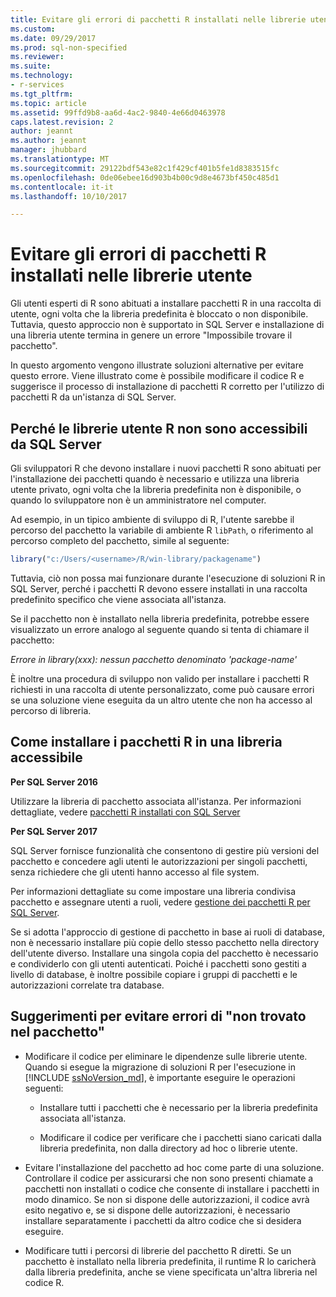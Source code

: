 ```yaml
---
title: Evitare gli errori di pacchetti R installati nelle librerie utente | Documenti Microsoft
ms.custom: 
ms.date: 09/29/2017
ms.prod: sql-non-specified
ms.reviewer: 
ms.suite: 
ms.technology:
- r-services
ms.tgt_pltfrm: 
ms.topic: article
ms.assetid: 99ffd9b8-aa6d-4ac2-9840-4e66d0463978
caps.latest.revision: 2
author: jeannt
ms.author: jeannt
manager: jhubbard
ms.translationtype: MT
ms.sourcegitcommit: 29122bdf543e82c1f429cf401b5fe1d8383515fc
ms.openlocfilehash: 0de06ebee16d903b4b00c9d8e4673bf450c485d1
ms.contentlocale: it-it
ms.lasthandoff: 10/10/2017

---
```

# <a name="avoiding-errors-on-r-packages-installed-in-user-libraries"></a>Evitare gli errori di pacchetti R installati nelle librerie utente

Gli utenti esperti di R sono abituati a installare pacchetti R in una raccolta di utente, ogni volta che la libreria predefinita è bloccato o non disponibile. Tuttavia, questo approccio non è supportato in SQL Server e installazione di una libreria utente termina in genere un errore "Impossibile trovare il pacchetto".

In questo argomento vengono illustrate soluzioni alternative per evitare questo errore. Viene illustrato come è possibile modificare il codice R e suggerisce il processo di installazione di pacchetti R corretto per l'utilizzo di pacchetti R da un'istanza di SQL Server.

## <a name="why-r-user-libraries-cannot-be-accessed-from-sql-server"></a>Perché le librerie utente R non sono accessibili da SQL Server

Gli sviluppatori R che devono installare i nuovi pacchetti R sono abituati per l'installazione dei pacchetti quando è necessario e utilizza una libreria utente privato, ogni volta che la libreria predefinita non è disponibile, o quando lo sviluppatore non è un amministratore nel computer.

Ad esempio, in un tipico ambiente di sviluppo di R, l'utente sarebbe il percorso del pacchetto la variabile di ambiente R `libPath`, o riferimento al percorso completo del pacchetto, simile al seguente:

```R
library("c:/Users/<username>/R/win-library/packagename")  
```

Tuttavia, ciò non possa mai funzionare durante l'esecuzione di soluzioni R in SQL Server, perché i pacchetti R devono essere installati in una raccolta predefinito specifico che viene associata all'istanza.

Se il pacchetto non è installato nella libreria predefinita, potrebbe essere visualizzato un errore analogo al seguente quando si tenta di chiamare il pacchetto:

*Errore in library(xxx): nessun pacchetto denominato 'package-name'*

È inoltre una procedura di sviluppo non valido per installare i pacchetti R richiesti in una raccolta di utente personalizzato, come può causare errori se una soluzione viene eseguita da un altro utente che non ha accesso al percorso di libreria.

## <a name="how-to-install-r-packages-to-an-accessible-library"></a>Come installare i pacchetti R in una libreria accessibile

**Per SQL Server 2016**

Utilizzare la libreria di pacchetto associata all'istanza. Per informazioni dettagliate, vedere [pacchetti R installati con SQL Server](installing-and-managing-r-packages.md)

**Per SQL Server 2017**

SQL Server fornisce funzionalità che consentono di gestire più versioni del pacchetto e concedere agli utenti le autorizzazioni per singoli pacchetti, senza richiedere che gli utenti hanno accesso al file system.

Per informazioni dettagliate su come impostare una libreria condivisa pacchetto e assegnare utenti a ruoli, vedere [gestione dei pacchetti R per SQL Server](r-package-management-for-sql-server-r-services.md).

Se si adotta l'approccio di gestione di pacchetto in base ai ruoli di database, non è necessario installare più copie dello stesso pacchetto nella directory dell'utente diverso. Installare una singola copia del pacchetto è necessario e condividerlo con gli utenti autenticati. Poiché i pacchetti sono gestiti a livello di database, è inoltre possibile copiare i gruppi di pacchetti e le autorizzazioni correlate tra database.

## <a name="tips-for-avoiding-package-not-found-errors"></a>Suggerimenti per evitare errori di "non trovato nel pacchetto"

+ Modificare il codice per eliminare le dipendenze sulle librerie utente. Quando si esegue la migrazione di soluzioni R per l'esecuzione in [!INCLUDE [ssNoVersion_md](..\..\includes\ssnoversion-md.md)], è importante eseguire le operazioni seguenti:

    + Installare tutti i pacchetti che è necessario per la libreria predefinita associata all'istanza.

    + Modificare il codice per verificare che i pacchetti siano caricati dalla libreria predefinita, non dalla directory ad hoc o librerie utente.

+ Evitare l'installazione del pacchetto ad hoc come parte di una soluzione. Controllare il codice per assicurarsi che non sono presenti chiamate a pacchetti non installati o codice che consente di installare i pacchetti in modo dinamico. Se non si dispone delle autorizzazioni, il codice avrà esito negativo e, se si dispone delle autorizzazioni, è necessario installare separatamente i pacchetti da altro codice che si desidera eseguire.

+ Modificare tutti i percorsi di librerie del pacchetto R diretti. Se un pacchetto è installato nella libreria predefinita, il runtime R lo caricherà dalla libreria predefinita, anche se viene specificata un'altra libreria nel codice R.

